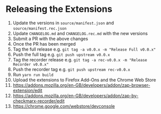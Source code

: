 # Releasing the Extensions

1. Update the versions in `source/manifest.json` and `source/manifest.rec.json`
1. Update `CHANGELOG.md` and `CHANGELOG.rec.md` with the new versions
1. Submit a PR with the above changes
1. Once the PR has been merged
  1. Tag the full release e.g. `git tag -a v0.0.x -m "Release Full v0.0.x"`
  1. Push the full tag e.g. `git push upstream v0.0.x`
  1. Tag the recorder release e.g. `git tag -a rec-v0.0.x -m "Release Recorder v0.0.x"`
  1. Push the recorder tag e.g. `git push upstream rec-v0.0.x`
1. Run `yarn run build`
1. Upload the extensions to Firefox Add-Ons and the Chrome Web Store
  1. https://addons.mozilla.org/en-GB/developers/addon/zap-browser-extension/edit
  1. https://addons.mozilla.org/en-GB/developers/addon/zap-by-checkmarx-recorder/edit
  1. https://chrome.google.com/webstore/devconsole